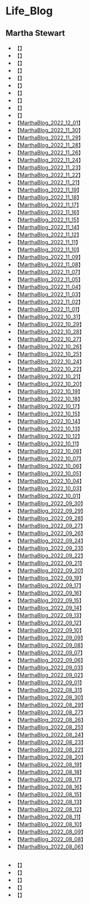 # Life_Blog

## Martha Stewart
* 【[]()】
* 【[]()】
* 【[]()】
* 【[]()】
* 【[]()】
* 【[]()】
* 【[]()】
* 【[]()】
* 【[]()】
* 【[]()】
* 【[MarthaBlog_2022_12_01](https://www.themarthablog.com/2022/12/the-bedford-by-martha-stewart-decorated-for-the-holidays.html)】
* 【[MarthaBlog_2022_11_30](https://www.themarthablog.com/2022/11/thanksgiving-photos-from-employees-partners-and-friends-2022.html)】
* 【[MarthaBlog_2022_11_29](https://www.themarthablog.com/2022/11/my-thanksgiving-at-the-farm-2022.html)】
* 【[MarthaBlog_2022_11_28](https://www.themarthablog.com/2022/11/pruning-the-linden-trees.html)】
* 【[MarthaBlog_2022_11_26](https://www.themarthablog.com/2022/11/holiday-shopping-2022.html)】
* 【[MarthaBlog_2022_11_24](https://www.themarthablog.com/2022/11/thanksgiving-preparations-at-my-farm.html)】
* 【[MarthaBlog_2022_11_23](https://www.themarthablog.com/2022/11/harvesting-vegetables-from-the-greenhouse.html)】
* 【[MarthaBlog_2022_11_22](https://www.themarthablog.com/2022/11/planting-garlic-for-next-year.html)】
* 【[MarthaBlog_2022_11_21](https://www.themarthablog.com/2022/11/planting-fernspray-hinoki-cypress.html)】
* 【[MarthaBlog_2022_11_19](https://www.themarthablog.com/2022/11/unveiling-the-palladian-tree-by-baccarat-at-neiman-marcus-downtown-dallas.html)】
* 【[MarthaBlog_2022_11_18](https://www.themarthablog.com/2022/11/pruning-the-pin-oaks.html)】
* 【[MarthaBlog_2022_11_17](https://www.themarthablog.com/2022/11/growing-and-harvesting-saffron-at-my-farm.html)】
* 【[MarthaBlog_2022_11_16](https://www.themarthablog.com/2022/11/more-great-guests-on-the-martha-stewart-podcast.html)】
* 【[MarthaBlog_2022_11_15](https://www.themarthablog.com/2022/11/getting-fall-chores-done-around-the-farm.html)】
* 【[MarthaBlog_2022_11_14](https://www.themarthablog.com/2022/11/preparing-my-coops-for-winter.html)】
* 【[MarthaBlog_2022_11_12](https://www.themarthablog.com/2022/11/le-bernardin-turns-50.html)】
* 【[MarthaBlog_2022_11_11](https://www.themarthablog.com/2022/11/planting-platanus-acerifolia-bloodgood-in-my-maze.html)】
* 【[MarthaBlog_2022_11_10](https://www.themarthablog.com/2022/11/a-new-hoop-house-for-my-tropical-plants.html)】
* 【[MarthaBlog_2022_11_09](https://www.themarthablog.com/2022/11/cheesy-chicken-enchiladas-with-mild-red-chili-sauce-from-martha-stewart-marley-spoon.html)】
* 【[MarthaBlog_2022_11_08](https://www.themarthablog.com/2022/11/the-osage-orange-trees-at-my-farm.html)】
* 【[MarthaBlog_2022_11_07](https://www.themarthablog.com/2022/11/a-very-foggy-morning-at-my-farm.html)】
* 【[MarthaBlog_2022_11_05](https://www.themarthablog.com/2022/11/friendsgiving-with-martha-stewart-marley-spoon.html)】
* 【[MarthaBlog_2022_11_04](https://www.themarthablog.com/2022/11/martha-harvest-holiday-2022-5.html)】
* 【[MarthaBlog_2022_11_03](https://www.themarthablog.com/2022/11/martha-harvest-holiday-2022-4.html)】
* 【[MarthaBlog_2022_11_02](https://www.themarthablog.com/2022/11/martha-harvest-holiday-2022-3.html)】
* 【[MarthaBlog_2022_11_01](https://www.themarthablog.com/2022/11/martha-harvest-holiday-2022-2.html)】
* 【[MarthaBlog_2022_10_31](https://www.themarthablog.com/2022/10/martha-harvest-holiday-2022.html)】
* 【[MarthaBlog_2022_10_29](https://www.themarthablog.com/2022/10/holiday-decor-at-the-bedford-by-martha-stewart.html)】
* 【[MarthaBlog_2022_10_28](https://www.themarthablog.com/2022/10/spiced-honeynut-squash-grain-salad-from-martha-stewart-marley-spoon.html)】
* 【[MarthaBlog_2022_10_27](https://www.themarthablog.com/2022/10/using-my-new-speed-queen-washer-and-dryer.html)】
* 【[MarthaBlog_2022_10_26](https://www.themarthablog.com/2022/10/a-guest-blog-from-a-trip-to-nepal.html)】
* 【[MarthaBlog_2022_10_25](https://www.themarthablog.com/2022/10/its-here-martha-harvest-holiday-2022.html)】
* 【[MarthaBlog_2022_10_24](https://www.themarthablog.com/2022/10/planting-american-sweetgum-slender-silhouette-in-my-maze.html)】
* 【[MarthaBlog_2022_10_22](https://www.themarthablog.com/2022/10/time-to-store-all-the-tropical-plants.html)】
* 【[MarthaBlog_2022_10_21](https://www.themarthablog.com/2022/10/autumn-colors-in-maine-2.html)】
* 【[MarthaBlog_2022_10_20](https://www.themarthablog.com/2022/10/oven-fried-beef-taquitos-from-martha-stewart-marley-spoon.html)】
* 【[MarthaBlog_2022_10_19](https://www.themarthablog.com/2022/10/a-fall-garden-tour-at-my-farm.html)】
* 【[MarthaBlog_2022_10_18](https://www.themarthablog.com/2022/10/mid-october-colors-at-my-farm.html)】
* 【[MarthaBlog_2022_10_17](https://www.themarthablog.com/2022/10/parmesan-dutch-baby-from-martha-stewart-marley-spoon.html)】
* 【[MarthaBlog_2022_10_15](https://www.themarthablog.com/2022/10/get-ready-for-thanksgiving-with-martha-com.html)】
* 【[MarthaBlog_2022_10_14](https://www.themarthablog.com/2022/10/replacing-the-cover-on-my-hoop-house.html)】
* 【[MarthaBlog_2022_10_13](https://www.themarthablog.com/2022/10/a-visit-from-fat-and-sassy-goats.html)】
* 【[MarthaBlog_2022_10_12](https://www.themarthablog.com/2022/10/the-infatuations-eeeeeatscon-new-york.html)】
* 【[MarthaBlog_2022_10_11](https://www.themarthablog.com/2022/10/my-donkeys-get-dental-check-ups.html)】
* 【[MarthaBlog_2022_10_08](https://www.themarthablog.com/2022/10/a-delicious-meal-from-martha-stewart-marley-spoon.html)】
* 【[MarthaBlog_2022_10_07](https://www.themarthablog.com/2022/10/early-autumn-colors-at-my-farm.html)】
* 【[MarthaBlog_2022_10_06](https://www.themarthablog.com/2022/10/celebrating-the-opening-of-hermes-maison-madison.html)】
* 【[MarthaBlog_2022_10_05](https://www.themarthablog.com/2022/10/celebrating-mehregan-at-the-untermyer-gardens.html)】
* 【[MarthaBlog_2022_10_04](https://www.themarthablog.com/2022/10/making-delicious-and-nutritious-food-for-my-dogs.html)】
* 【[MarthaBlog_2022_10_03](https://www.themarthablog.com/2022/10/caring-for-the-carriage-road-at-skylands.html)】
* 【[MarthaBlog_2022_10_01](https://www.themarthablog.com/2022/10/the-tin-building-by-chef-jean-georges-at-the-seaport.html)】
* 【[MarthaBlog_2022_09_30](https://www.themarthablog.com/2022/09/baling-our-second-cut-of-hay.html)】
* 【[MarthaBlog_2022_09_29](https://www.themarthablog.com/2022/09/dinner-at-joji-in-new-york-city.html)】
* 【[MarthaBlog_2022_09_28](https://www.themarthablog.com/2022/09/chefs-riad-nasr-and-lee-hanson-their-restaurant-le-rock-and-my-podcast.html)】
* 【[MarthaBlog_2022_09_27](https://www.themarthablog.com/2022/09/visiting-wethersfield-estate-garden.html)】
* 【[MarthaBlog_2022_09_26](https://www.themarthablog.com/2022/09/a-guest-blog-from-a-trip-to-northern-california.html)】
* 【[MarthaBlog_2022_09_24](https://www.themarthablog.com/2022/09/martha-by-martha-stewart-apparel-on-martha-com.html)】
* 【[MarthaBlog_2022_09_23](https://www.themarthablog.com/2022/09/cleaning-the-equipment-barn-on-a-rainy-day.html)】
* 【[MarthaBlog_2022_09_22](https://www.themarthablog.com/2022/09/moving-the-donkey-run-in-shed.html)】
* 【[MarthaBlog_2022_09_21](https://www.themarthablog.com/2022/09/grooming-the-topiaries-in-my-winter-house-courtyard.html)】
* 【[MarthaBlog_2022_09_20](https://www.themarthablog.com/2022/09/the-martha-stewart-podcast.html)】
* 【[MarthaBlog_2022_09_19](https://www.themarthablog.com/2022/09/a-wedding-at-clove-brook-farm.html)】
* 【[MarthaBlog_2022_09_17](https://www.themarthablog.com/2022/09/attending-two-great-shows-during-new-york-fashion-week.html)】
* 【[MarthaBlog_2022_09_16](https://www.themarthablog.com/2022/09/my-growing-garden-maze.html)】
* 【[MarthaBlog_2022_09_15](https://www.themarthablog.com/2022/09/keeping-up-with-the-gardens.html)】
* 【[MarthaBlog_2022_09_14](https://www.themarthablog.com/2022/09/maintaining-my-carriage-roads.html)】
* 【[MarthaBlog_2022_09_13](https://www.themarthablog.com/2022/09/visiting-my-gaggle-of-geese.html)】
* 【[MarthaBlog_2022_09_12](https://www.themarthablog.com/2022/09/time-for-my-donkeys-to-get-their-hooves-trimmed.html)】
* 【[MarthaBlog_2022_09_10](https://www.themarthablog.com/2022/09/more-beautiful-dahlia-blooms-in-my-garden.html)】
* 【[MarthaBlog_2022_09_09](https://www.themarthablog.com/2022/09/my-silkie-chickens-are-growing-fast.html)】
* 【[MarthaBlog_2022_09_08](https://www.themarthablog.com/2022/09/my-halloween-harvest-collection-on-qvc.html)】
* 【[MarthaBlog_2022_09_07](https://www.themarthablog.com/2022/09/much-needed-rain-falls-over-my-farm.html)】
* 【[MarthaBlog_2022_09_06](https://www.themarthablog.com/2022/09/a-summer-exhibition-at-the-nybg.html)】
* 【[MarthaBlog_2022_09_03](https://www.themarthablog.com/2022/09/celebrating-living-on-my-podcast-with-isolde-motley-and-gael-towey.html)】
* 【[MarthaBlog_2022_09_02](https://www.themarthablog.com/2022/09/my-new-mercedes-benz-eqs.html)】
* 【[MarthaBlog_2022_09_01](https://www.themarthablog.com/2022/09/my-ostentation-of-peafowl-safe-and-sound.html)】
* 【[MarthaBlog_2022_08_31](https://www.themarthablog.com/2022/08/a-summer-soiree-at-the-pridwin-hotel-cottages-on-shelter-island.html)】
* 【[MarthaBlog_2022_08_30](https://www.themarthablog.com/2022/08/a-day-trip-to-landcraft-environments-ltd.html)】
* 【[MarthaBlog_2022_08_29](https://www.themarthablog.com/2022/08/a-guest-blog-from-a-european-vacation.html)】
* 【[MarthaBlog_2022_08_27](https://www.themarthablog.com/2022/08/delicious-foods-at-skylands.html)】
* 【[MarthaBlog_2022_08_26](https://www.themarthablog.com/2022/08/summer-plants-and-flowers-at-skylands.html)】
* 【[MarthaBlog_2022_08_25](https://www.themarthablog.com/2022/08/planting-a-maze-at-my-farm.html)】
* 【[MarthaBlog_2022_08_24](https://www.themarthablog.com/2022/08/protecting-my-peafowl.html)】
* 【[MarthaBlog_2022_08_23](https://www.themarthablog.com/2022/08/transforming-a-concrete-floor.html)】
* 【[MarthaBlog_2022_08_22](https://www.themarthablog.com/2022/08/watering-with-gilmour-at-skylands.html)】
* 【[MarthaBlog_2022_08_20](https://www.themarthablog.com/2022/08/more-dahlias-in-my-summer-garden.html)】
* 【[MarthaBlog_2022_08_19](https://www.themarthablog.com/2022/08/maintaining-a-gravel-driveway.html)】
* 【[MarthaBlog_2022_08_18](https://www.themarthablog.com/2022/08/many-summer-chores-at-my-farm.html)】
* 【[MarthaBlog_2022_08_17](https://www.themarthablog.com/2022/08/the-tomatoes-are-ready.html)】
* 【[MarthaBlog_2022_08_16](https://www.themarthablog.com/2022/08/my-guinea-fowl.html)】
* 【[MarthaBlog_2022_08_15](https://www.themarthablog.com/2022/08/moving-my-peafowl-coop.html)】
* 【[MarthaBlog_2022_08_13](https://www.themarthablog.com/2022/08/the-bedford-by-martha-stewart.html)】
* 【[MarthaBlog_2022_08_12](https://www.themarthablog.com/2022/08/cutting-down-an-ash-tree-at-the-farm.html)】
* 【[MarthaBlog_2022_08_11](https://www.themarthablog.com/2022/08/my-thriving-stewartia-garden-in-summer.html)】
* 【[MarthaBlog_2022_08_10](https://www.themarthablog.com/2022/08/water-water-water-with-gilmour.html)】
* 【[MarthaBlog_2022_08_09](https://www.themarthablog.com/2022/08/martha-by-martha-stewart-cookware.html)】
* 【[MarthaBlog_2022_08_08](https://www.themarthablog.com/2022/08/a-garden-of-hostas.html)】
* 【[MarthaBlog_2022_08_06](https://www.themarthablog.com/2022/08/blog-memories-visiting-landcraft-environments-ltd.html)】


## 
* 【[]()】
* 【[]()】
* 【[]()】
* 【[]()】
* 【[]()】

